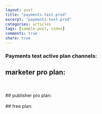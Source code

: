 ```yaml
---
layout: post
title: "payments-test-prod"
excerpt: "payments-test-prod"
categories: articles
tags: [sample-post, video]
comments: true
share: true
---
```

### Payments test active plan channels:
## marketer pro plan:
<br>
<div class="apester-media" data-media-id="5d54380afd7c944bbaf109fa" height="512"></div><script async src="https://static.apester.com/js/sdk/latest/apester-sdk.js"></script>
<br>
## publisher pro plan:
<br>
<div class="apester-media" data-media-id="5e772a509fc50710dfab4733" height="349"></div><script async src="https://static.apester.com/js/sdk/latest/apester-sdk.js"></script>
<br>
## free plan:
<br>
<div class="apester-media" data-media-id="5ec554ac2d8bda57bad98dfd" height="362"></div>
<script async src="https://static.apester.com/js/sdk/latest/apester-sdk.js"></script>
